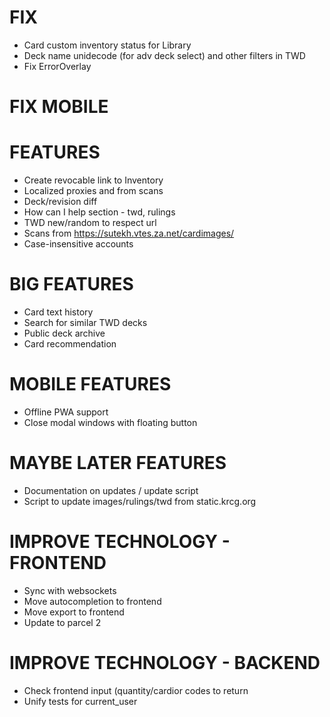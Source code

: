 # FIX
* Card custom inventory status for Library
* Deck name unidecode (for adv deck select) and other filters in TWD
* Fix ErrorOverlay

# FIX MOBILE

# FEATURES
* Create revocable link to Inventory
* Localized proxies and from scans
* Deck/revision diff
* How can I help section - twd, rulings
* TWD new/random to respect url
* Scans from https://sutekh.vtes.za.net/cardimages/
* Case-insensitive accounts

# BIG FEATURES
* Card text history
* Search for similar TWD decks
* Public deck archive
* Card recommendation

# MOBILE FEATURES
* Offline PWA support
* Close modal windows with floating button

# MAYBE LATER FEATURES
* Documentation on updates / update script
* Script to update images/rulings/twd from static.krcg.org

# IMPROVE TECHNOLOGY - FRONTEND
* Sync with websockets
* Move autocompletion to frontend
* Move export to frontend
* Update to parcel 2

# IMPROVE TECHNOLOGY - BACKEND
* Check frontend input (quantity/cardior codes to return
* Unify tests for current_user
